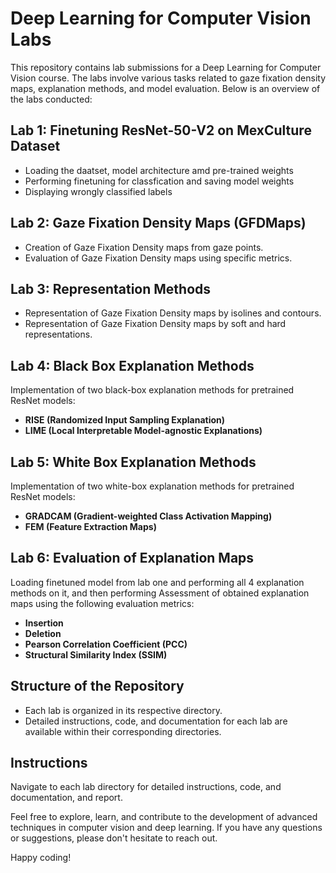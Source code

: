 # Deep Learning for Computer Vision Labs

This repository contains lab submissions for a Deep Learning for Computer Vision course. The labs involve various tasks related to gaze fixation density maps, explanation methods, and model evaluation. Below is an overview of the labs conducted:

## Lab 1: Finetuning ResNet-50-V2 on MexCulture Dataset

- Loading the daatset, model architecture amd pre-trained weights
- Performing finetuning for classfication and saving model weights
- Displaying wrongly classified labels

## Lab 2: Gaze Fixation Density Maps (GFDMaps)

- Creation of Gaze Fixation Density maps from gaze points.
- Evaluation of Gaze Fixation Density maps using specific metrics.

## Lab 3: Representation Methods

- Representation of Gaze Fixation Density maps by isolines and contours.
- Representation of Gaze Fixation Density maps by soft and hard representations.

## Lab 4: Black Box Explanation Methods

Implementation of two black-box explanation methods for pretrained ResNet models:

- **RISE (Randomized Input Sampling Explanation)**
- **LIME (Local Interpretable Model-agnostic Explanations)**

## Lab 5: White Box Explanation Methods

Implementation of two white-box explanation methods for pretrained ResNet models:

- **GRADCAM (Gradient-weighted Class Activation Mapping)**
- **FEM (Feature Extraction Maps)**

## Lab 6: Evaluation of Explanation Maps

Loading finetuned model from lab one and performing all 4 explanation methods on it, and then performing Assessment of obtained explanation maps using the following evaluation metrics:

- **Insertion**
- **Deletion**
- **Pearson Correlation Coefficient (PCC)**
- **Structural Similarity Index (SSIM)**

## Structure of the Repository

- Each lab is organized in its respective directory.
- Detailed instructions, code, and documentation for each lab are available within their corresponding directories.

## Instructions

Navigate to each lab directory for detailed instructions, code, and documentation, and report.

Feel free to explore, learn, and contribute to the development of advanced techniques in computer vision and deep learning. If you have any questions or suggestions, please don't hesitate to reach out.

Happy coding!
